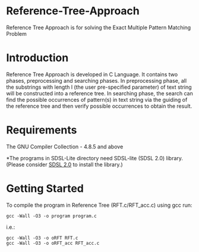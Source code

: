 # Reference-Tree-Approach
Reference Tree Approach is for solving the Exact Multiple Pattern Matching Problem

# Introduction
Reference Tree Approach is developed in C Language. It contains two phases, preprocessing and searching phases. In preprocessing phase, all the substrings with length l (the user pre-specified parameter) of text string will be constructed into a reference tree. In searching phase, the search can find the possible occurrences of pattern(s) in text string via the guiding of the reference tree and then verify possible occurrences to obtain the result.

# Requirements
The GNU Compiler Collection - 4.8.5 and above

*The programs in SDSL-Lite directory need SDSL-lite (SDSL 2.0) library.
(Please consider [SDSL 2.0](https://github.com/simongog/sdsl-lite) to install the library.)

# Getting Started
To compile the program in Reference Tree (RFT.c/RFT_acc.c) using gcc run:
```
gcc -Wall -O3 -o program program.c
```
i.e.:
```
gcc -Wall -O3 -o oRFT RFT.c
gcc -Wall -O3 -o oRFT_acc RFT_acc.c
```
